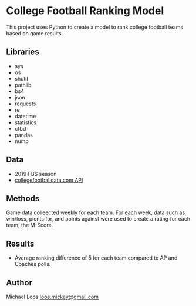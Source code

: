 # College Football Ranking Model

This project uses Python to create a model to rank college football teams based on game results.

## Libraries
* sys
* os
* shutil
* pathlib
* bs4
* json
* requests
* re
* datetime
* statistics
* cfbd
* pandas 
* nump


## Data
* 2019 FBS season
* [collegefootballdata.com API](api.collegefootballdata.com)

## Methods
Game data colleected weekly for each team. For each week, data such as win/loss, pionts for, and points against were used to create a rating for each team, the M-Score.

## Results
* Average ranking difference of 5 for each team compared to AP and Coaches polls.

## Author

Michael Loos
loos.mickey@gmail.com
